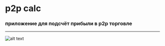 # p2p calc
### приложение для подсчёт прибыли в p2p торговле

_______

![alt text](https://imgbly.com/ib/lbC0fZzd7Z.jpg)